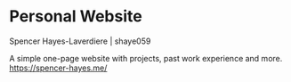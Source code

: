 <h1>Personal Website</h1>
Spencer Hayes-Laverdiere | shaye059

A simple one-page website with projects, past work experience and more.
https://spencer-hayes.me/
